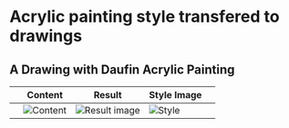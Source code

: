 # Acrylic painting style transfered to drawings
 
## A Drawing with Daufin Acrylic Painting
|   	| Content  	|  Result 	|  Style Image 	|   	|
|---	|---	|---	|---	|---	|
| | ![Content](content/jgi_drawing_200409__xtn.jpg) | ![Result image](./nst/./x__style_transfer__200409__07_01.sh._var3.jpg) | ![Style](img/jgi_acrylic__daufin_nothing.JPG) | |

